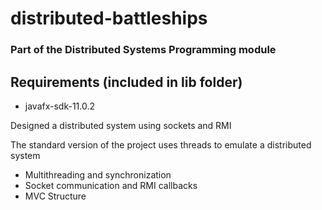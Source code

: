 # distributed-battleships

### Part of the Distributed Systems Programming module

## Requirements (included in lib folder)
* javafx-sdk-11.0.2

Designed a distributed system using sockets and RMI

The standard version of the project uses threads to emulate a distributed system

* Multithreading and synchronization
* Socket communication and RMI callbacks
* MVC Structure

